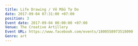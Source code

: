 ```yaml
---
title: Life Drawing / Vẽ Mẫu Tự Do
date: 2017-09-04 07:31:00 +07:00
position: 3
Event date: 2017-09-04 00:00:00 +07:00
Venue: The Creative Artillery
Event URL: https://www.facebook.com/events/1800558973518090
Genre: art
---
```


